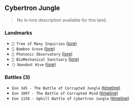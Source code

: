 ## Cybertron Jungle
> No in-lore description available for this land.

### Landmarks
- `🌳 Tree of Many Inquiries` ([lore](<https://zeithalt.github.io//r/tree_of_many_inquiries.html>))
- `🎋 Bamboo Grove` ([lore](<https://zeithalt.github.io//r/bamboo_grove.html>))
- `🔭 Photonic Observatory` ([lore](<https://zeithalt.github.io//r/photonic_observatory.html>))
- `🧬 BioMechanical Sanctuary` ([lore](<https://zeithalt.github.io//r/biomechanical_sanctuary.html>))
- `⬡ Nanobot Hive` ([lore](<https://zeithalt.github.io//r/nanobot_hive.html>))
### Battles (3)
- `Eon 345 - The Battle of Corrupted Jungle` ([timeline](<https://zeithalt.github.io//t/#eon0345>))
- `Eon 1097 - The Battle of Corrupted Mind` ([timeline](<https://zeithalt.github.io//t/#eon1097>))
- `Eon 1158 - Uphill Battle of Cybertron Jungle` ([timeline](<https://zeithalt.github.io//t/#eon1158>))

